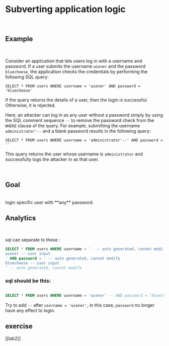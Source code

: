 # Subverting application logic
<br>

## Example
<br>

Consider an application that lets users log in with a username and password. If a user submits the username `wiener` and the password `bluecheese`, the application checks the credentials by performing the following SQL query:

`SELECT * FROM users WHERE username = 'wiener' AND password = 'bluecheese'`

If the query returns the details of a user, then the login is successful. Otherwise, it is rejected.

Here, an attacker can log in as any user without a password simply by using the SQL comment sequence `--` to remove the password check from the `WHERE` clause of the query. For example, submitting the username `administrator'--` and a blank password results in the following query:

`SELECT * FROM users WHERE username = 'administrator'--' AND password = ''`

This query returns the user whose username is `administrator` and successfully logs the attacker in as that user.

<br>

## Goal
<br>
login specific user with **any** password.

## Analytics
<br>

sql can separate to these :
```sql
SELECT * FROM users WHERE username = '  -- auto generated, cannot modify
wiener -- user input 
' AND password = ' -- auto generated, cannot modify
bluecheese -- user input
' -- auto generated, cannot modify

```

### sql should be this:

```sql

SELECT * FROM users WHERE username = 'wiener' -- AND password = 'bluecheese'

```

Try to add `--` after `username = 'wiener'`, in this case, `password` no longer have any effect to login.


##  exercise 
[[lab2]]

